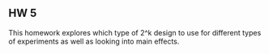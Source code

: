 ## HW 5
This homework explores which type of 2^k design to use for different types of experiments as well as looking into main effects.
